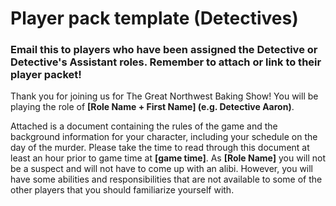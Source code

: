 # Player pack template (Detectives)
### Email this to players who have been assigned the Detective or Detective's Assistant roles. Remember to attach or link to their player packet!

Thank you for joining us for The Great Northwest Baking Show!  You will be playing the role of **[Role Name + First Name] (e.g. Detective Aaron)**.
 
Attached is a document containing the rules of the game and the background information for your character, including your schedule on the day of the murder.  Please take the time to read through this document at least an hour prior to game time at **[game time]**.  As **[Role Name]** you will not be a suspect and will not have to come up with an alibi.  However, you will have some abilities and responsibilities that are not available to some of the other players that you should familiarize yourself with.
